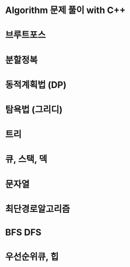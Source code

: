 # Algorithm 문제 풀이  with C++ 
# 브루트포스
# 분할정복
# 동적계획법 (DP)
# 탐욕법 (그리디)
# 트리
# 큐, 스택, 덱
# 문자열
# 최단경로알고리즘
# BFS DFS
# 우선순위큐, 힙
